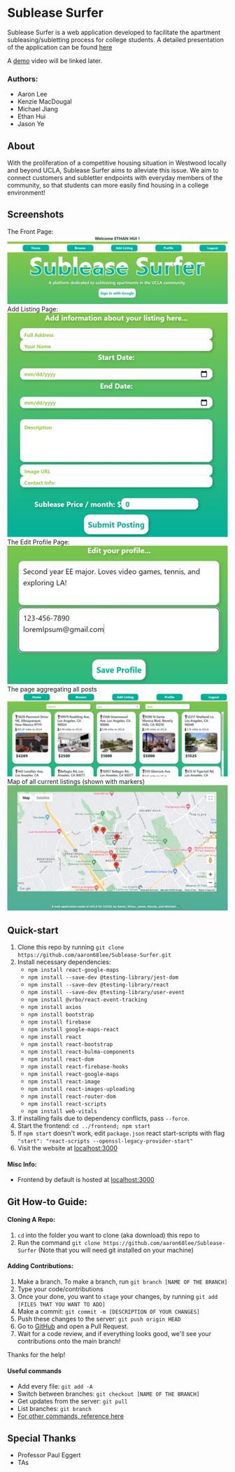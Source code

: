 # Sublease Surfer

Sublease Surfer is a web application developed to facilitate the apartment subleasing/subletting process for college students. A detailed presentation of the application can be found [here](https://docs.google.com/presentation/d/1a_FD3G3iHuYh3M6AZVtshNhjGcXpqi1VH2AnFbN5FjA/edit?usp=sharing)

A [demo]() video will be linked later.

### Authors:
* Aaron Lee
* Kenzie MacDougal
* Michael Jiang
* Ethan Hui
* Jason Ye


## About
With the proliferation of a competitive housing situation in Westwood locally and beyond UCLA, Sublease Surfer aims to alleviate this issue. We aim to connect customers and subletter endpoints with everyday members of the community, so that students can more easily find housing in a college environment!

## Screenshots
The Front Page:
![Home Page](./sublease-surfer/assets/frontpage.png)
[](./sublease-surfer/assets/map.png)
Add Listing Page:
![Posting Page](./sublease-surfer/assets/add-listing.png)
The Edit Profile Page:
![Edit Profile Page](./sublease-surfer/assets/edit-profile.png)
The page aggregating all posts
![Browse Page](./sublease-surfer/assets/browse.png)
Map of all current listings (shown with markers)
![Map with Postings](./sublease-surfer/assets/postmap.png)

## Quick-start
1. Clone this repo by running `git clone https://github.com/aaron68lee/Sublease-Surfer.git`
2. Install necessary dependencies:
   * `npm install react-google-maps`
   * `npm install --save-dev @testing-library/jest-dom`
   * `npm install --save-dev @testing-library/react`
   * `npm install --save-dev @testing-library/user-event`
   * `npm install @vrbo/react-event-tracking`
   * `npm install axios`
   * `npm install bootstrap`
   * `npm install firebase`
   * `npm install google-maps-react`
   * `npm install react`
   * `npm install react-bootstrap`
   * `npm install react-bulma-components`
   * `npm install react-dom`
   * `npm install react-firebase-hooks`
   * `npm install react-google-maps`
   * `npm install react-image`
   * `npm install react-images-uploading`
   * `npm install react-router-dom`
   * `npm install react-scripts`
   * `npm install web-vitals`
3. If installing fails due to dependency conflicts, pass `--force`.
4. Start the frontend: `cd ../frontend; npm start`
5. If `npm start` doesn't work, edit `package.json` react start-scripts with flag `"start": "react-scripts --openssl-legacy-provider-start"`
6. Visit the website at [localhost:3000](localhost:3000)


#### Misc Info:
* Frontend by default is hosted at [localhost:3000](http://localhost:3000)

## Git How-to Guide:
#### Cloning A Repo:
1. `cd` into the folder you want to clone (aka download) this repo to
2. Run the command `git clone https://github.com/aaron68lee/Sublease-Surfer` (Note that you will need git installed on your machine)

#### Adding Contributions:
1. Make a branch. To make a branch, run `git branch [NAME OF THE BRANCH]`
2. Type your code/contributions
3. Once your done, you want to `stage` your changes, by running `git add [FILES THAT YOU WANT TO ADD]`
4. Make a commit: `git commit -m [DESCRIPTION OF YOUR CHANGES]`
5. Push these changes to the server: `git push origin HEAD`
6. Go to [GitHub](https://github.com/aaron68lee/Sublease-Surfer) and open a Pull Request.
7. Wait for a code review, and if everything looks good, we'll see your contributions onto the main branch!

Thanks for the help!

#### Useful commands
* Add every file: `git add -A`
* Switch between branches: `git checkout [NAME OF THE BRANCH]`
* Get updates from the server: `git pull`
* List branches: `git branch`
* [For other commands, reference here](https://git-scm.com/doc)

## Special Thanks
* Professor Paul Eggert
* TAs

